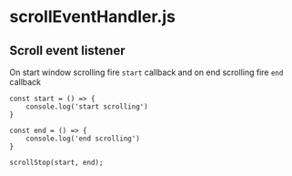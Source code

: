 # scrollEventHandler.js

## Scroll event listener

On start window scrolling fire `start` callback and on end scrolling fire `end` callback

```
const start = () => {
    console.log('start scrolling')
}

const end = () => {
    console.log('end scrolling')
}

scrollStop(start, end);

```
